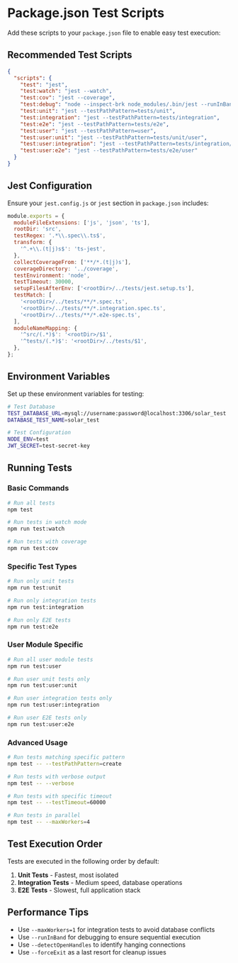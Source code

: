 # Package.json Test Scripts

Add these scripts to your `package.json` file to enable easy test execution:

## Recommended Test Scripts

```json
{
  "scripts": {
    "test": "jest",
    "test:watch": "jest --watch",
    "test:cov": "jest --coverage",
    "test:debug": "node --inspect-brk node_modules/.bin/jest --runInBand",
    "test:unit": "jest --testPathPattern=tests/unit",
    "test:integration": "jest --testPathPattern=tests/integration",
    "test:e2e": "jest --testPathPattern=tests/e2e",
    "test:user": "jest --testPathPattern=user",
    "test:user:unit": "jest --testPathPattern=tests/unit/user",
    "test:user:integration": "jest --testPathPattern=tests/integration/user",
    "test:user:e2e": "jest --testPathPattern=tests/e2e/user"
  }
}
```

## Jest Configuration

Ensure your `jest.config.js` or `jest` section in `package.json` includes:

```javascript
module.exports = {
  moduleFileExtensions: ['js', 'json', 'ts'],
  rootDir: 'src',
  testRegex: '.*\\.spec\\.ts$',
  transform: {
    '^.+\\.(t|j)s$': 'ts-jest',
  },
  collectCoverageFrom: ['**/*.(t|j)s'],
  coverageDirectory: '../coverage',
  testEnvironment: 'node',
  testTimeout: 30000,
  setupFilesAfterEnv: ['<rootDir>/../tests/jest.setup.ts'],
  testMatch: [
    '<rootDir>/../tests/**/*.spec.ts',
    '<rootDir>/../tests/**/*.integration.spec.ts',
    '<rootDir>/../tests/**/*.e2e-spec.ts',
  ],
  moduleNameMapping: {
    '^src/(.*)$': '<rootDir>/$1',
    '^tests/(.*)$': '<rootDir>/../tests/$1',
  },
};
```

## Environment Variables

Set up these environment variables for testing:

```bash
# Test Database
TEST_DATABASE_URL=mysql://username:password@localhost:3306/solar_test
DATABASE_TEST_NAME=solar_test

# Test Configuration
NODE_ENV=test
JWT_SECRET=test-secret-key
```

## Running Tests

### Basic Commands

```bash
# Run all tests
npm test

# Run tests in watch mode
npm run test:watch

# Run tests with coverage
npm run test:cov
```

### Specific Test Types

```bash
# Run only unit tests
npm run test:unit

# Run only integration tests
npm run test:integration

# Run only E2E tests
npm run test:e2e
```

### User Module Specific

```bash
# Run all user module tests
npm run test:user

# Run user unit tests only
npm run test:user:unit

# Run user integration tests only
npm run test:user:integration

# Run user E2E tests only
npm run test:user:e2e
```

### Advanced Usage

```bash
# Run tests matching specific pattern
npm test -- --testPathPattern=create

# Run tests with verbose output
npm test -- --verbose

# Run tests with specific timeout
npm test -- --testTimeout=60000

# Run tests in parallel
npm test -- --maxWorkers=4
```

## Test Execution Order

Tests are executed in the following order by default:

1. **Unit Tests** - Fastest, most isolated
2. **Integration Tests** - Medium speed, database operations
3. **E2E Tests** - Slowest, full application stack

## Performance Tips

- Use `--maxWorkers=1` for integration tests to avoid database conflicts
- Use `--runInBand` for debugging to ensure sequential execution
- Use `--detectOpenHandles` to identify hanging connections
- Use `--forceExit` as a last resort for cleanup issues
